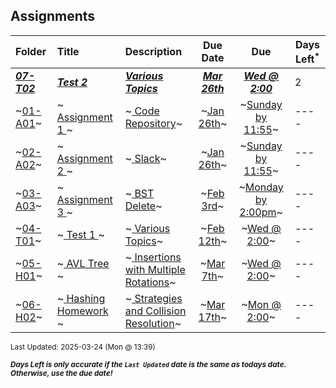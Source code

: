 ## Assignments

| Folder | Title | Description | Due Date | Due | Days Left<sup>*</sup> |
|:------|:------|:------|:-----:|:-----:|-----|
| ***<a href="https://github.com/rugbyprof/3013-Algorithms/tree/master/Assignments/07-T02">07-T02</a>*** | ***<a href="https://github.com/rugbyprof/3013-Algorithms/tree/master/Assignments/07-T02"> Test 2 </a>*** | ***<a href="https://github.com/rugbyprof/3013-Algorithms/tree/master/Assignments/07-T02"> Various Topics</a>*** | ***<a href="https://github.com/rugbyprof/3013-Algorithms/tree/master/Assignments/07-T02">Mar 26th</a>*** | ***<a href="https://github.com/rugbyprof/3013-Algorithms/tree/master/Assignments/07-T02">Wed @ 2:00</a>*** | 2 |
| ~<a href="https://github.com/rugbyprof/3013-Algorithms/tree/master/Assignments/01-A01">01-A01</a>~ | ~<a href="https://github.com/rugbyprof/3013-Algorithms/tree/master/Assignments/01-A01"> Assignment 1 </a>~ | ~<a href="https://github.com/rugbyprof/3013-Algorithms/tree/master/Assignments/01-A01"> Code Repository</a>~ | ~<a href="https://github.com/rugbyprof/3013-Algorithms/tree/master/Assignments/01-A01">Jan 26th</a>~ | ~<a href="https://github.com/rugbyprof/3013-Algorithms/tree/master/Assignments/01-A01">Sunday by 11:55</a>~ | ---- |
| ~<a href="https://github.com/rugbyprof/3013-Algorithms/tree/master/Assignments/02-A02">02-A02</a>~ | ~<a href="https://github.com/rugbyprof/3013-Algorithms/tree/master/Assignments/02-A02"> Assignment 2 </a>~ | ~<a href="https://github.com/rugbyprof/3013-Algorithms/tree/master/Assignments/02-A02"> Slack</a>~ | ~<a href="https://github.com/rugbyprof/3013-Algorithms/tree/master/Assignments/02-A02">Jan 26th</a>~ | ~<a href="https://github.com/rugbyprof/3013-Algorithms/tree/master/Assignments/02-A02">Sunday by 11:55</a>~ | ---- |
| ~<a href="https://github.com/rugbyprof/3013-Algorithms/tree/master/Assignments/03-A03">03-A03</a>~ | ~<a href="https://github.com/rugbyprof/3013-Algorithms/tree/master/Assignments/03-A03"> Assignment 3 </a>~ | ~<a href="https://github.com/rugbyprof/3013-Algorithms/tree/master/Assignments/03-A03"> BST Delete</a>~ | ~<a href="https://github.com/rugbyprof/3013-Algorithms/tree/master/Assignments/03-A03">Feb 3rd</a>~ | ~<a href="https://github.com/rugbyprof/3013-Algorithms/tree/master/Assignments/03-A03">Monday by 2:00pm</a>~ | ---- |
| ~<a href="https://github.com/rugbyprof/3013-Algorithms/tree/master/Assignments/04-T01">04-T01</a>~ | ~<a href="https://github.com/rugbyprof/3013-Algorithms/tree/master/Assignments/04-T01"> Test 1 </a>~ | ~<a href="https://github.com/rugbyprof/3013-Algorithms/tree/master/Assignments/04-T01"> Various Topics</a>~ | ~<a href="https://github.com/rugbyprof/3013-Algorithms/tree/master/Assignments/04-T01">Feb 12th</a>~ | ~<a href="https://github.com/rugbyprof/3013-Algorithms/tree/master/Assignments/04-T01">Wed @ 2:00</a>~ | ---- |
| ~<a href="https://github.com/rugbyprof/3013-Algorithms/tree/master/Assignments/05-H01">05-H01</a>~ | ~<a href="https://github.com/rugbyprof/3013-Algorithms/tree/master/Assignments/05-H01"> AVL Tree </a>~ | ~<a href="https://github.com/rugbyprof/3013-Algorithms/tree/master/Assignments/05-H01"> Insertions with Multiple Rotations</a>~ | ~<a href="https://github.com/rugbyprof/3013-Algorithms/tree/master/Assignments/05-H01">Mar 7th</a>~ | ~<a href="https://github.com/rugbyprof/3013-Algorithms/tree/master/Assignments/05-H01">Wed @ 2:00</a>~ | ---- |
| ~<a href="https://github.com/rugbyprof/3013-Algorithms/tree/master/Assignments/06-H02">06-H02</a>~ | ~<a href="https://github.com/rugbyprof/3013-Algorithms/tree/master/Assignments/06-H02"> Hashing Homework </a>~ | ~<a href="https://github.com/rugbyprof/3013-Algorithms/tree/master/Assignments/06-H02"> Strategies and Collision Resolution</a>~ | ~<a href="https://github.com/rugbyprof/3013-Algorithms/tree/master/Assignments/06-H02">Mar 17th</a>~ | ~<a href="https://github.com/rugbyprof/3013-Algorithms/tree/master/Assignments/06-H02">Mon @ 2:00</a>~ | ---- |

<sup>Last Updated: 2025-03-24 (Mon @ 13:39)</sup> 

<sup>***Days Left is only accurate if the `Last Updated` date is the same as todays date. Otherwise, use the due date!***</sup> 